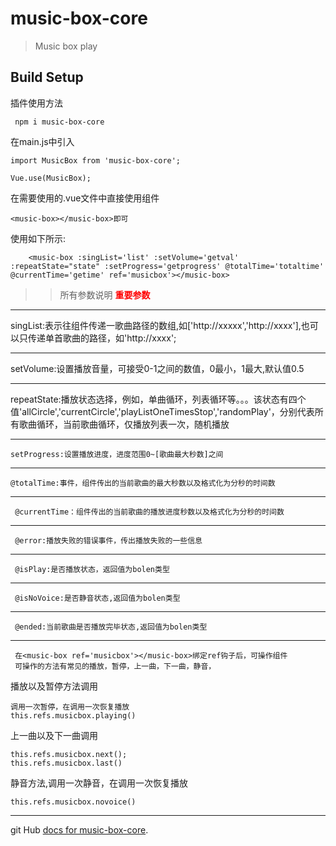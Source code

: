# music-box-core

>Music box play
## Build Setup

插件使用方法
```
 npm i music-box-core
```
在main.js中引入
```
import MusicBox from 'music-box-core';

Vue.use(MusicBox);
```
在需要使用的.vue文件中直接使用组件
```
<music-box></music-box>即可
```

使用如下所示:
```
    <music-box :singList='list' :setVolume='getval' :repeatState="state" :setProgress='getprogress' @totalTime='totaltime' @currentTime='getime' ref='musicbox'></music-box>
```

>> 所有参数说明 <strong style='color:red'>重要参数</strong>
 ***
 
   singList:表示往组件传递一歌曲路径的数组,如['http://xxxxx','http://xxxx'],也可以只传递单首歌曲的路径，如'http://xxxx';
***
   setVolume:设置播放音量，可接受0-1之间的数值，0最小，1最大,默认值0.5
   ***
   repeatState:播放状态选择，例如，单曲循环，列表循环等。。。该状态有四个值'allCircle','currentCircle','playListOneTimesStop','randomPlay'，分别代表所有歌曲循环，当前歌曲循环，仅播放列表一次，随机播放
***
    setProgress:设置播放进度，进度范围0~[歌曲最大秒数]之间
***
    @totalTime:事件，组件传出的当前歌曲的最大秒数以及格式化为分秒的时间数
***
     @currentTime：组件传出的当前歌曲的播放进度秒数以及格式化为分秒的时间数
***
     @error:播放失败的错误事件，传出播放失败的一些信息
***
     @isPlay:是否播放状态，返回值为bolen类型
***
     @isNoVoice:是否静音状态,返回值为bolen类型
***
     @ended:当前歌曲是否播放完毕状态,返回值为bolen类型
***
     在<music-box ref='musicbox'></music-box>绑定ref钩子后，可操作组件
     可操作的方法有常见的播放，暂停，上一曲，下一曲，静音，
 播放以及暂停方法调用
 ```
 调用一次暂停，在调用一次恢复播放
 this.refs.musicbox.playing()
```
 上一曲以及下一曲调用
```
this.refs.musicbox.next();
this.refs.musicbox.last()
```
静音方法,调用一次静音，在调用一次恢复播放
```
this.refs.musicbox.novoice()

```
***
git Hub [docs for music-box-core](https://github.com/965390267/music--box).
